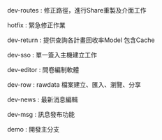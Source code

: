 dev-routes	:        修正路徑，進行Share重製及介面工作

hotfix	        :        緊急修正作業

dev-return	:        提供查詢各計畫回收率Model 包含Cache

dev-sso	        :        單一簽入主機建立工作

dev-editor	:        問卷編制軟體

dev-row	        :        rawdata 檔案建立、匯入、瀏覽、分享

dev-news        :         最新消息編輯

dev-msg          :         訊息發布功能

demo               :         開發主分支  